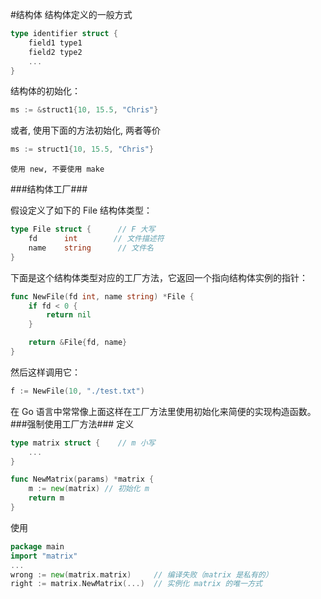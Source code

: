 #结构体
结构体定义的一般方式
```go
type identifier struct {
    field1 type1
    field2 type2
    ...
}
```
结构体的初始化：
```go
ms := &struct1{10, 15.5, "Chris"}
```
或者, 使用下面的方法初始化, 两者等价
```go
ms := struct1{10, 15.5, "Chris"}
```
``使用 new, 不要使用 make``

###结构体工厂###

假设定义了如下的 File 结构体类型：
```go
type File struct {		// F 大写
    fd      int		   // 文件描述符
    name    string		// 文件名
}
```
下面是这个结构体类型对应的工厂方法，它返回一个指向结构体实例的指针：
```go
func NewFile(fd int, name string) *File {
    if fd < 0 {
        return nil
    }

    return &File{fd, name}
}
```
然后这样调用它：
```go
f := NewFile(10, "./test.txt")
```
在 Go 语言中常常像上面这样在工厂方法里使用初始化来简便的实现构造函数。
###强制使用工厂方法###
定义
```go
type matrix struct {	// m 小写
    ...
}

func NewMatrix(params) *matrix {
    m := new(matrix) // 初始化 m
    return m
}
```
使用
```go
package main
import "matrix"
...
wrong := new(matrix.matrix)     // 编译失败（matrix 是私有的）
right := matrix.NewMatrix(...)  // 实例化 matrix 的唯一方式
```